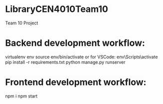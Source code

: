 # LibraryCEN4010Team10
Team 10 Project

# Backend development workflow:

virtualenv env
source env/bin/activate or for VSCode: env\Scripts\activate
pip install -r requirements.txt
python manage.py runserver

# Frontend development workflow:
npm i
npm start
